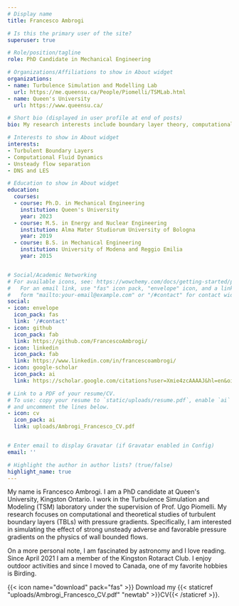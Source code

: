 ```yaml
---
# Display name
title: Francesco Ambrogi

# Is this the primary user of the site?
superuser: true

# Role/position/tagline
role: PhD Candidate in Mechanical Engineering

# Organizations/Affiliations to show in About widget
organizations:
- name: Turbulence Simulation and Modelling Lab
  url: https://me.queensu.ca/People/Piomelli/TSMLab.html
- name: Queen's University
  url: https://www.queensu.ca/

# Short bio (displayed in user profile at end of posts)
bio: My research interests include boundary layer theory, computational fluid dynamics, direct numerical and large eddy simulations of turbulent flows.

# Interests to show in About widget
interests:
- Turbulent Boundary Layers
- Computational Fluid Dynamics
- Unsteady flow separation
- DNS and LES

# Education to show in About widget
education:
  courses:
  - course: Ph.D. in Mechanical Engineering
    institution: Queen's University
    year: 2023
  - course: M.S. in Energy and Nuclear Engineering
    institution: Alma Mater Studiorum University of Bologna
    year: 2019
  - course: B.S. in Mechanical Engineering
    institution: University of Modena and Reggio Emilia
    year: 2015


# Social/Academic Networking
# For available icons, see: https://wowchemy.com/docs/getting-started/page-builder/#icons
#   For an email link, use "fas" icon pack, "envelope" icon, and a link in the
#   form "mailto:your-email@example.com" or "/#contact" for contact widget.
social:
- icon: envelope
  icon_pack: fas
  link: '/#contact'
- icon: github
  icon_pack: fab
  link: https://github.com/FrancescoAmbrogi/
- icon: linkedin
  icon_pack: fab
  link: https://www.linkedin.com/in/francescoambrogi/
- icon: google-scholar
  icon_pack: ai
  link: https://scholar.google.com/citations?user=Xmie4zcAAAAJ&hl=en&oi=ao

# Link to a PDF of your resume/CV.
# To use: copy your resume to `static/uploads/resume.pdf`, enable `ai` icons in `params.toml`,
# and uncomment the lines below.
- icon: cv
  icon_pack: ai
  link: uploads/Ambrogi_Francesco_CV.pdf


# Enter email to display Gravatar (if Gravatar enabled in Config)
email: ''

# Highlight the author in author lists? (true/false)
highlight_name: true
---
```


My name is Francesco Ambrogi. I am a PhD candidate at Queen's University, Kingston Ontario. I work in the Turbulence Simulation and Modeling (TSM) laboratory under the supervision of Prof. Ugo Piomelli. My research focuses on computational and theoretical studies of turbulent boundary layers (TBLs) with pressure gradients. Specifically, I am interested in simulating the effect of strong unsteady adverse and favorable pressure gradients on the physics of wall bounded flows.

On a more personal note, I am fascinated by astronomy and I love reading. Since April 2021 I am a member of the Kingston Rotaract Club. I enjoy outdoor activities and since I moved to Canada, one of my favorite hobbies is Birding.


{{< icon name="download" pack="fas" >}} Download my {{< staticref "uploads/Ambrogi_Francesco_CV.pdf" "newtab" >}}CV{{< /staticref >}}.
